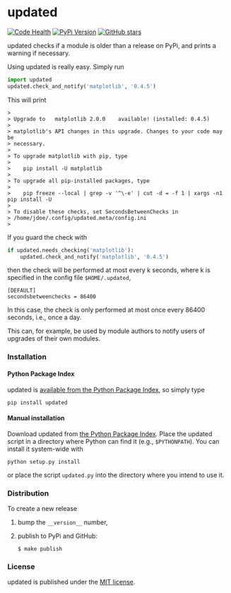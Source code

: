 # updated

[![Code Health](https://landscape.io/github/nschloe/updated/master/landscape.png)](https://landscape.io/github/nschloe/updated/master)
[![PyPi Version](https://img.shields.io/pypi/v/updated.svg)](https://pypi.python.org/pypi/updated)
[![GitHub stars](https://img.shields.io/github/stars/nschloe/updated.svg?style=social&label=Star&maxAge=2592000)](https://github.com/nschloe/updated)

updated checks if a module is older than a release on PyPi, and
prints a warning if necessary.

Using updated is really easy. Simply run
```python
import updated
updated.check_and_notify('matplotlib', '0.4.5')
```
This will print
```
>
> Upgrade to   matplotlib 2.0.0    available! (installed: 0.4.5)
>
> matplotlib's API changes in this upgrade. Changes to your code may be
> necessary.
>
> To upgrade matplotlib with pip, type
>
>    pip install -U matplotlib
>
> To upgrade all pip-installed packages, type
>
>    pip freeze --local | grep -v '^\-e' | cut -d = -f 1 | xargs -n1 pip install -U
>
> To disable these checks, set SecondsBetweenChecks in
> /home/jdoe/.config/updated.meta/config.ini
>
```

If you guard the check with
```python
if updated.needs_checking('matplotlib'):
    updated.check_and_notify('matplotlib', '0.4.5')
```
then the check will be performed at most every k seconds, where k is specified
in the config file `$HOME/.updated`,
```
[DEFAULT]
secondsbetweenchecks = 86400
```
In this case, the check is only performed at most once every 86400 seconds,
i.e., once a day.

This can, for example, be used by module authors to notify users of upgrades of
their own modules.

### Installation

#### Python Package Index

updated is [available from the Python Package
Index](https://pypi.python.org/pypi/updated/), so simply type
```
pip install updated
```

#### Manual installation

Download updated from
[the Python Package Index](https://pypi.python.org/pypi/updated/).
Place the updated script in a directory where Python can find it
(e.g., `$PYTHONPATH`).  You can install it system-wide with
```
python setup.py install
```
or place the script `updated.py` into the directory where you
intend to use it.


### Distribution

To create a new release

1. bump the `__version__` number,

2. publish to PyPi and GitHub:
    ```
    $ make publish
    ```

### License

updated is published under the [MIT license](https://en.wikipedia.org/wiki/MIT_License).
